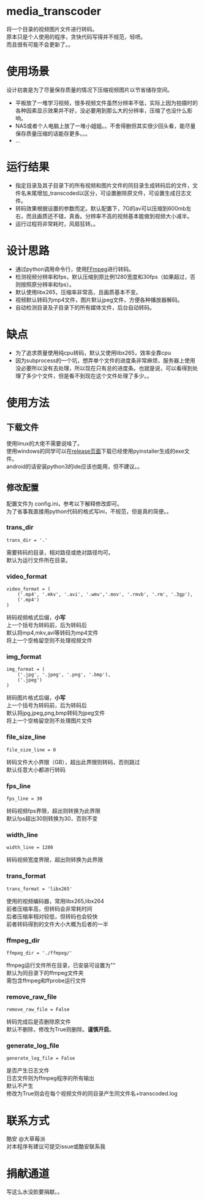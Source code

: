 # media_transcoder
将一个目录的视频图片文件进行转码。  
原本只是个人使用的程序，贪快代码写得并不规范，轻喷。  
而且很有可能不会更新了。。  

# 使用场景
设计初衷是为了尽量保存质量的情况下压缩视频图片以节省储存空间。  

* 平板放了一堆学习视频，很多视频文件虽然分辨率不低，实际上因为拍摄时的各种因素显示效果并不好，没必要用到那么大的分辨率，压缩了也没什么影响。
* NAS或者个人电脑上放了一堆小姐姐。。不舍得删但其实很少回头看，能尽量保存质量压缩的话能存更多。。。
* ...

# 运行结果

* 指定目录及其子目录下的所有视频和图片文件的同目录生成转码后的文件，文件名末尾增加_transcoded以区分，可设置删除原文件，可设置生成日志文件。  
* 转码效果根据设置的参数而定。默认配置下，7G的av可以压缩到600mb左右，而且画质还不错，真香。分辨率不高的视频基本能做到视频大小减半。
* 运行过程将非常耗时，风扇狂转。。

# 设计思路

* 通过python调用命令行，使用[FFmpeg](https://github.com/FFmpeg/FFmpeg)进行转码。
* 检测视频分辨率和fps，默认压缩到原比例1280宽度和30fps（如果超过，否则按照原分辨率和fps）。
* 默认使用libx265，压缩率非常高，且画质基本不变。
* 视频默认转码为mp4文件，图片默认jpeg文件，方便各种播放器解码。
* 自动检测目录及子目录下的所有媒体文件，后台自动转码。

# 缺点

* 为了追求质量使用纯cpu转码，默认又使用libx265，效率全靠cpu
* 因为subprocess的一个坑，想弄单个文件的进度条非常麻烦，服务器上使用没必要所以没有去处理，所以现在只有总的进度条。也就是说，可以看得到处理了多少个文件，但是看不到现在这个文件处理了多少。。

# 使用方法

## 下载文件
使用linux的大佬不需要说啥了。  
使用windows的同学可以在[release页面](https://github.com/chuanzz/media_transcoder/releases"%3Ehttps://github.com/chuanzz/media_transcoder/releases)下载已经使用pyinstaller生成的exe文件。  
android的话安装python3的ide应该也能用，但不建议。。  

## 修改配置
配置文件为 config.ini，参考以下解释修改即可。  
为了省事我直接用python代码的格式写ini，不规范，但是真的简便。。  

### trans_dir 
```
trans_dir = '.'
```
需要转码的目录，相对路径或绝对路径均可。  
默认为运行文件所在目录。  

### video_format 
```
video_format = (
    ('.mp4', '.mkv', '.avi', '.wmv','.mov', '.rmvb', '.rm', '.3gp'),
    ('.mp4')
)
```
转码视频格式后缀，**小写**  
上一个括号为转码前，后为转码后  
默认将mp4,mkv,avi等转码为mp4文件  
将上一个空格留空则不处理视频文件  

### img_format 
```
img_format = (
    ('.jpg', '.jpeg', '.png', '.bmp'),
    ('.jpeg')
)
```
转码图片格式后缀，**小写**  
上一个括号为转码前，后为转码后  
默认将jpg,jpeg,png,bmp转码为jpeg文件  
将上一个空格留空则不处理图片文件  

### file_size_line
```
file_size_line = 0
```
转码文件大小界限（GB），超出此界限则转码，否则跳过  
默认任意大小都进行转码  

### fps_line
```
fps_line = 30
```
转码视频fps界限，超出则转换为此界限  
默认fps超出30则转换为30，否则不变  

### width_line
```
width_line = 1280
```
转码视频宽度界限，超出则转换为此界限  
  
### trans_format
```
trans_format = 'libx265'
```
使用的视频编码器，常用libx265,libx264  
前者压缩率高，但转码会非常耗时间  
后者压缩率相对较低，但转码也会较快  
前者转码得到的文件大小大概为后者的一半  

### ffmpeg_dir
```
ffmpeg_dir = './ffmpeg/'
```
ffmpeg运行文件所在目录，已安装可设置为""  
默认为同目录下的ffmpeg文件夹  
需包含ffmpeg和ffprobe运行文件  

### remove_raw_file
```
remove_raw_file = False
```
转码完成后是否删除原文件  
默认不删除，修改为True则删除。**谨慎开启**。  

### generate_log_file
```
generate_log_file = False
```
是否产生日志文件  
日志文件则为ffmpeg程序的所有输出  
默认不产生  
修改为True则会在每个视频文件的同目录产生同文件名+transcoded.log  

# 联系方式
酷安 @大草莓派  
对本程序有建议可提交issue或酷安联系我  

# 捐献通道
写这么水没脸要捐献。。  
